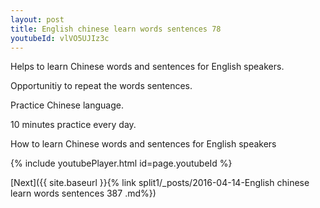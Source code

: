 ```yaml
---
layout: post
title: English chinese learn words sentences 78 
youtubeId: vlVO5UJIz3c
---
```

 
 
Helps to learn Chinese words and sentences for English speakers.

Opportunitiy to repeat the words sentences. 

Practice Chinese language. 
 
10 minutes practice every day. 
 
How to learn Chinese words and sentences for English speakers 
 
{% include youtubePlayer.html id=page.youtubeId %}
 
 
[Next]({{ site.baseurl }}{% link  split1/_posts/2016-04-14-English chinese learn words sentences 387 .md%})
 
